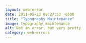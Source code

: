 ```yaml
---
layout: web-error
date: 2011-05-23 09:27:53 -0500
title: "Typography Maintenance"
image: typography_maintenance 
alt: Not an error, but very pretty
category: web-errors
---
```

